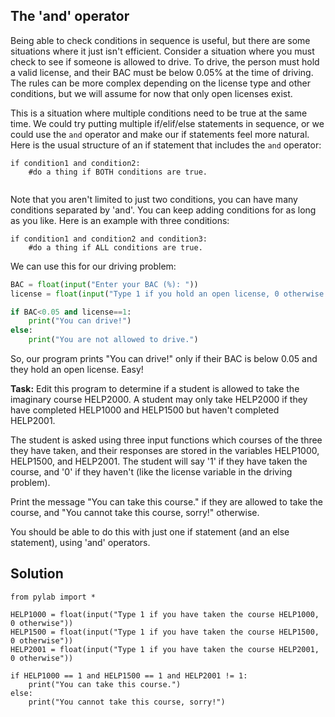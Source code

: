 ## The 'and' operator

Being able to check conditions in sequence is useful, but there are some situations where it just isn't efficient. Consider a situation where you must check to see if someone is allowed to drive. To drive, the person must hold a valid license, and their BAC must be below 0.05% at the time of driving. The rules can be more complex depending on the license type and other conditions, but we will assume for now that only open licenses exist. 

This is a situation where multiple conditions need to be true at the same time. We could try putting multiple if/elif/else statements in sequence, or we could use the `and` operator and make our if statements feel more natural. Here is the usual structure of an if statement that includes the `and` operator:

```
if condition1 and condition2:
    #do a thing if BOTH conditions are true.
    
```

Note that you aren't limited to just two conditions, you can have many conditions separated by 'and'. You can keep adding conditions for as long as you like. Here is an example with three conditions:

```
if condition1 and condition2 and condition3:
    #do a thing if ALL conditions are true.
```

We can use this for our driving problem:

```python
BAC = float(input("Enter your BAC (%): "))
license = float(input("Type 1 if you hold an open license, 0 otherwise: "))

if BAC<0.05 and license==1:
    print("You can drive!")
else:
    print("You are not allowed to drive.")
```

So, our program prints "You can drive!" only if their BAC is below 0.05 and they hold an open license. Easy!

**Task:** Edit this program to determine if a student is allowed to take the imaginary course HELP2000. A student may only take HELP2000 if they have completed HELP1000 and HELP1500 but haven't completed HELP2001. 

The student is asked using three input functions which courses of the three they have taken, and their responses are stored in the variables HELP1000, HELP1500, and HELP2001. The student will say '1' if they have taken the course, and '0' if they haven't (like the license variable in the driving problem).

Print the message "You can take this course." if they are allowed to take the course, and "You cannot take this course, sorry!" otherwise. 

You should be able to do this with just one if statement (and an else statement), using 'and' operators.

## Solution

````
from pylab import *

HELP1000 = float(input("Type 1 if you have taken the course HELP1000, 0 otherwise"))
HELP1500 = float(input("Type 1 if you have taken the course HELP1500, 0 otherwise"))
HELP2001 = float(input("Type 1 if you have taken the course HELP2001, 0 otherwise"))

if HELP1000 == 1 and HELP1500 == 1 and HELP2001 != 1:
    print("You can take this course.")
else:
    print("You cannot take this course, sorry!")
````
